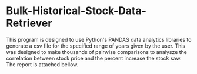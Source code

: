# Bulk-Historical-Stock-Data-Retriever

This program is designed to use Python's PANDAS data analytics libraries to generate a csv file for the specified range of years given by the user. This was designed to make thousands of pairwise comparisons to analysze the correlation between stock price and the percent increase the stock saw. The report is attached bellow. 
